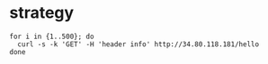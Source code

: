 # strategy


```
for i in {1..500}; do
  curl -s -k 'GET' -H 'header info' http://34.80.118.181/hello
done
```